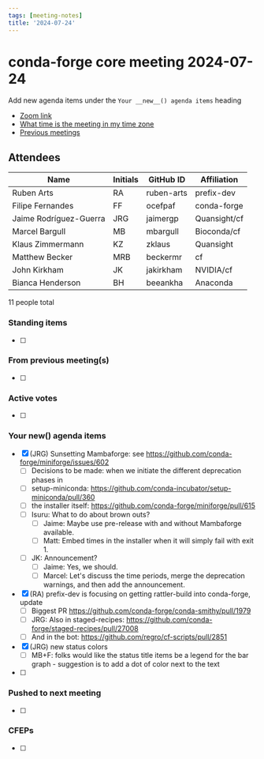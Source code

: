 ```yaml
---
tags: [meeting-notes]
title: '2024-07-24'
---
```

# conda-forge core meeting 2024-07-24

Add new agenda items under the `Your __new__() agenda items` heading

- [Zoom link](https://zoom.us/j/9138593505?pwd=SWh3dE1IK05LV01Qa0FJZ1ZpMzJLZz09)
- [What time is the meeting in my time zone](https://dateful.com/convert/utc?t=5pm)
- [Previous meetings](https://conda-forge.org/community/minutes/)

## Attendees

| Name                    | Initials | GitHub ID        | Affiliation                 |
| ----------------------- | -------- | ---------------  | --------------------------- |
| Ruben Arts              | RA       | ruben-arts       | prefix-dev                  |
| Filipe Fernandes        | FF       | ocefpaf          | conda-forge                 |
| Jaime Rodríguez-Guerra  | JRG      | jaimergp         | Quansight/cf                |
| Marcel Bargull          | MB       | mbargull         | Bioconda/cf                 |
| Klaus Zimmermann        | KZ       | zklaus           | Quansight                   |
|       Matthew Becker    |    MRB   |     beckermr     |               cf            |
| John Kirkham            | JK       | jakirkham        | NVIDIA/cf                   |
| Bianca Henderson        | BH       | beeankha         | Anaconda                    |


11 people total

### Standing items

- [ ]

### From previous meeting(s)

- [ ]

### Active votes

- [ ]

### Your __new__() agenda items

- [x] (JRG) Sunsetting Mambaforge: see https://github.com/conda-forge/miniforge/issues/602
    - [ ] Decisions to be made: when we initiate the different deprecation phases in
    - [ ] setup-miniconda: https://github.com/conda-incubator/setup-miniconda/pull/360
    - [ ] the installer itself: https://github.com/conda-forge/miniforge/pull/615
    - [ ] Isuru: What to do about brown outs?
        - [ ] Jaime: Maybe use pre-release with and without Mambaforge available.
        - [ ] Matt: Embed times in the installer when it will simply fail with exit 1.
    - [ ] JK: Announcement?
        - [ ] Jaime: Yes, we should.
        - [ ] Marcel: Let's discuss the time periods, merge the deprecation warnings, and then add the announcement.
- [x] (RA) prefix-dev is focusing on getting rattler-build into conda-forge, update
    - [ ] Biggest PR https://github.com/conda-forge/conda-smithy/pull/1979
    - [ ] JRG: Also in staged-recipes: https://github.com/conda-forge/staged-recipes/pull/27008
    - [ ] And in the bot: https://github.com/regro/cf-scripts/pull/2851
- [x] (JRG) new status colors
    - [ ] MB+F: folks would like the status title items be a legend for the bar graph - suggestion is to add a dot of color next to the text
- [ ] 

### Pushed to next meeting

- [ ]

### CFEPs

- [ ]
